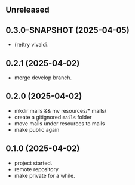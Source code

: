 ## Unreleased


## 0.3.0-SNAPSHOT (2025-04-05)

* (re)try vivaldi.

## 0.2.1 (2025-04-02)

* merge develop branch.

## 0.2.0 (2025-04-02)

* mkdir mails && mv resources/* mails/
* create a gitignored `mails` folder
* move mails under resources to mails
* make public again

## 0.1.0 (2025-04-02)

* project started.
* remote repository
* make private for a while.
